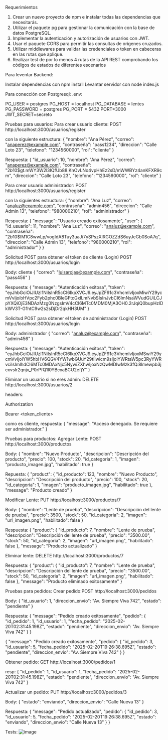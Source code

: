 Requerimientos
 1. Crear un nuevo proyecto de npm e instalar todas las dependencias que necesitarás.
 2. Utilizar el paquete pg para gestionar la comunicación con la base de datos PostgreSQL.
 3. Implementar la autenticación y autorización de usuarios con JWT.
 4. Usar el paquete CORS para permitir las consultas de orígenes cruzados.
 5. Utilizar middlewares para validar las credenciales o token en cabeceras en las rutas que aplique.
 6. Realizar test de por lo menos 4 rutas de la API REST comprobando los códigos de estados de diferentes escenarios

Para leventar Backend:

Instalar dependencias con npm install
Levantar servidor con node index.js

Para conección con Postgresql:
.env:

PG_USER = postgres
PG_HOST = localhost
PG_DATABASE = lentes
PG_PASSWORD = postgres
PG_PORT = 5432
PORT=3000
JWT_SECRET=secreto

Pruebas para usuarios:
Para crear usuario cliente:
POST http://localhost:3000/usuarios/register

con la siguiente estructura:
{
  "nombre": "Ana Pérez",
  "correo": "anaperez@example.com",
  "contraseña": "pass1234",
  "direccion": "Calle Loto 23",
  "telefono": "1234560000",
  "rol": "cliente"
}

Respuesta:
{
  "id_usuario": 10,
  "nombre": "Ana Pérez",
  "correo": "anaperez@example.com",
  "contraseña": "$2b$10$gt.mWY3W2l3IQfUb88.KnOvLNo4vpHhEz2sD/mWWBYz4anKFXR9cm",
  "direccion": "Calle Loto 23",
  "telefono": "1234560000",
  "rol": "cliente"
}

Para crear usuario administrador:
POST http://localhost:3000/usuarios/register

con la siguientes estructura:
{
  "nombre": "Ana Luz",
  "correo": "analuz@example.com",
  "contraseña": "admin456",
  "direccion": "Calle Admin 13",
  "telefono": "980000210",
  "rol": "administrador"
}

Respuesta:
{
  "message": "Usuario creado exitosamente",
  "user": {
    "id_usuario": 11,
    "nombre": "Ana Luz",
    "correo": "analuz@example.com",
    "contraseña": "$2b$10$IM1C8wwLp/vogIdA8Tuy3uaJ/7ySPszXlRGOZZdS6uyJeGb0SoA7q",
    "direccion": "Calle Admin 13",
    "telefono": "980000210",
    "rol": "administrador"
  }
}

Solicitud POST para obtener el token de cliente (Login)
POST http://localhost:3000/usuarios/login

Body: cliente
{
    "correo": "luisarojas@example.com",
    "contraseña": "pass456"
}

Respuesta:
{
  "message": "Autenticación exitosa",
  "token": "eyJhbGciOiJIUzI1NiIsInR5cCI6IkpXVCJ9.eyJpZF91c3VhcmlvIjoxMiwiY29ycmVvIjoibHVpc2Fyb2phc0BleGFtcGxlLmNvbSIsInJvbCI6ImNsaWVudGUiLCJpYXQiOjE3NDAzMzg0NzgsImV4cCI6MTc0MDM0MjA3OH0.2rJqiQ0bupHzlDkWV3T-G1htC9w2s2sDjDr2qkHH3UM"
}

Solicitud POST para obtener el token de administrador (Login)
POST http://localhost:3000/usuarios/login

Body: administrador
{
  "correo": "analuz@example.com",
  "contraseña": "admin456"
}

Respuesta:
{
  "message": "Autenticación exitosa",
  "token": "eyJhbGciOiJIUzI1NiIsInR5cCI6IkpXVCJ9.eyJpZF91c3VhcmlvIjoxMSwiY29ycmVvIjoiYW5hbHV6QGV4YW1wbGUuY29tIiwicm9sIjoiYWRtaW5pc3RyYWRvciIsImlhdCI6MTc0MDAxNjc5NywiZXhwIjoxNzQwMDIwMzk3fQ.8Imewpb3jcxvsIr2qnjv_P0rPfQ1l0YBcxaBCU2efjY"
}

Eliminar un usuario si no eres admin: DELETE
http://localhost:3000/usuarios/2

headers: 

Authorization

Bearer <token_cliente>

como es cliente, respuesta:
{
  "message": "Acceso denegado. Se requiere ser administrador."
}

Pruebas para productos:
Agregar Lente: POST
http://localhost:3000/productos

Body:
{
  "nombre": "Nuevo Producto",
  "descripcion": "Descripción del producto",
  "precio": 100,
  "stock": 20,
  "id_categoria": 1,
  "imagen": "producto_imagen.jpg",
  "habilitado": true
}

Repuesta:
{
  "product": {
    "id_producto": 123,
    "nombre": "Nuevo Producto",
    "descripcion": "Descripción del producto",
    "precio": 100,
    "stock": 20,
    "id_categoria": 1,
    "imagen": "producto_imagen.jpg",
    "habilitado": true
  },
  "message": "Producto creado"
}

Modificar Lente: PUT
http://localhost:3000/productos/7

Body:
{
    "nombre": "Lente de prueba",
    "descripcion": "Descripción del lente de prueba",
    "precio": 3500,
    "stock": 50,
    "id_categoria": 2,
    "imagen": "url_imagen.png",
    "habilitado": false
}

Respuesta:
{
  "product": {
    "id_producto": 7,
    "nombre": "Lente de prueba",
    "descripcion": "Descripción del lente de prueba",
    "precio": "3500.00",
    "stock": 50,
    "id_categoria": 2,
    "imagen": "url_imagen.png",
    "habilitado": false
  },
  "message": "Producto actualizado"
}

Eliminar lente: DELETE
http://localhost:3000/productos/7

Respuesta:
{
  "product": {
    "id_producto": 7,
    "nombre": "Lente de prueba",
    "descripcion": "Descripción del lente de prueba",
    "precio": "3500.00",
    "stock": 50,
    "id_categoria": 2,
    "imagen": "url_imagen.png",
    "habilitado": false
  },
  "message": "Producto eliminado exitosamente"
}

Pruebas para pedidos:
Crear pedido:POST
http://localhost:3000/pedidos

Body:
{
  "id_usuario": 1,
  "direccion_envio": "Av. Siempre Viva 742",
  "estado": "pendiente"
}

Respuesta:
{
  "message": "Pedido creado exitosamente",
  "pedido": {
    "id_pedido": 1,
    "id_usuario": 1,
    "fecha_pedido": "2025-02-20T02:31:45.198Z",
    "estado": "pendiente",
    "direccion_envio": "Av. Siempre Viva 742"
  }
}

{
  "message": "Pedido creado exitosamente",
  "pedido": {
    "id_pedido": 3,
    "id_usuario": 5,
    "fecha_pedido": "2025-02-20T19:26:38.695Z",
    "estado": "pendiente",
    "direccion_envio": "Av. Siempre Viva 742"
  }
}

Obtener pedido: GET
http://localhost:3000/pedidos/1

resp:
{
  "id_pedido": 1,
  "id_usuario": 1,
  "fecha_pedido": "2025-02-20T02:31:45.198Z",
  "estado": "pendiente",
  "direccion_envio": "Av. Siempre Viva 742"
}

Actualizar un pedido: PUT
http://localhost:3000/pedidos/3

Body:
{
  "estado": "enviando",
  "direccion_envio": "Calle Nueva 13"
}

Respuesta:
{
  "message": "Pedido actualizado",
  "pedido": {
    "id_pedido": 3,
    "id_usuario": 5,
    "fecha_pedido": "2025-02-20T19:26:38.695Z",
    "estado": "enviando",
    "direccion_envio": "Calle Nueva 13"
  }
}

Tests:
![image](https://github.com/user-attachments/assets/c553adaf-cc56-4d3b-8e02-bd9c23852519)


